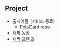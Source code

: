 ## Project
- 출시어플 (서비스 종료)
  - [PolaCard repo](https://github.com/ChaNoo97/PolaCard.git)
- [새싹 농장](https://github.com/ChaNoo97/SeSACFarm)
- [새싹 프렌즈](https://github.com/ChaNoo97/SeSACFriends.git)
